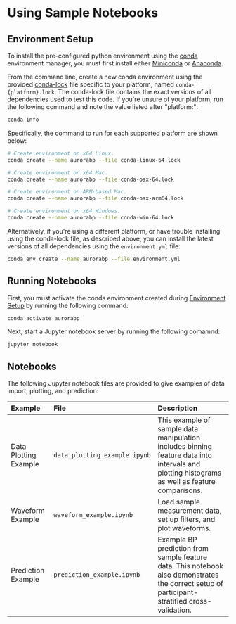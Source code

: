 # Using Sample Notebooks

## Environment Setup

To install the pre-configured python environment using the [conda](https://docs.conda.io/en/latest/) environment manager, you must first install either [Miniconda](https://docs.conda.io/en/latest/miniconda.html) or [Anaconda](https://www.anaconda.com/).

From the command line, create a new conda environment using the provided [conda-lock](https://github.com/conda-incubator/conda-lock) file specific to your platform, named `conda-{platform}.lock`. The conda-lock file contains the exact versions of all dependencies used to test this code. If you're unsure of your platform, run the following command and note the value listed after "platform:":

```bash
conda info
```

Specifically, the command to run for each supported platform are shown below:

```bash
# Create environment on x64 Linux.
conda create --name aurorabp --file conda-linux-64.lock

# Create environment on x64 Mac.
conda create --name aurorabp --file conda-osx-64.lock

# Create environment on ARM-based Mac.
conda create --name aurorabp --file conda-osx-arm64.lock

# Create environment on x64 Windows.
conda create --name aurorabp --file conda-win-64.lock
```

Alternatively, if you're using a different platform, or have trouble installing using the conda-lock file, as described above, you can install the latest versions of all dependencies using the `environment.yml` file:

```bash
conda env create --name aurorabp --file environment.yml
```

## Running Notebooks

First, you must activate the conda environment created during [Environment Setup](#environment-setup) by running the following command:

```bash
conda activate aurorabp
```

Next, start a Jupyter notebook server by running the following comamnd:

```bash
jupyter notebook
```

## Notebooks

The following Jupyter notebook files are provided to give examples of data import, plotting, and prediction:

| Example | File | Description |
|:-------------------- |:-------------------- |:-------------------- |
| Data Plotting Example | `data_plotting_example.ipynb` | This example of sample data manipulation includes binning feature data into intervals and plotting histograms as well as feature comparisons. |
| Waveform Example | `waveform_example.ipynb` | Load sample measurement data, set up filters, and plot waveforms.  |
| Prediction Example | `prediction_example.ipynb` | Example BP prediction from sample feature data. This notebook also demonstrates the correct setup of participant-stratified cross-validation. |
